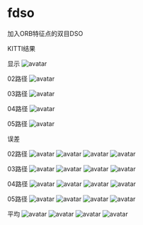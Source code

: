 ﻿# fdso
加入ORB特征点的双目DSO

KITTI结果

显示
![avatar](result/show.png)

02路径
![avatar](result/plot_path/02.png)

03路径
![avatar](result/plot_path/03.png)

04路径
![avatar](result/plot_path/04.png)

05路径
![avatar](result/plot_path/05.png)


误差

02路径
![avatar](result/plot_error/02_rl.png)
![avatar](result/plot_error/02_rs.png)
![avatar](result/plot_error/02_tl.png)
![avatar](result/plot_error/02_ts.png)

03路径
![avatar](result/plot_error/03_rl.png)
![avatar](result/plot_error/03_rs.png)
![avatar](result/plot_error/03_tl.png)
![avatar](result/plot_error/03_ts.png)

04路径
![avatar](result/plot_error/04_rl.png)
![avatar](result/plot_error/04_rs.png)
![avatar](result/plot_error/04_tl.png)
![avatar](result/plot_error/04_ts.png)

05路径
![avatar](result/plot_error/05_rl.png)
![avatar](result/plot_error/05_rs.png)
![avatar](result/plot_error/05_tl.png)
![avatar](result/plot_error/05_ts.png)

平均
![avatar](result/plot_error/avg_rl.png)
![avatar](result/plot_error/avg_rs.png)
![avatar](result/plot_error/avg_tl.png)
![avatar](result/plot_error/avg_ts.png)